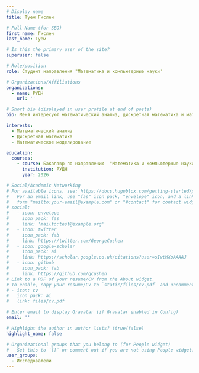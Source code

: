 ```yaml
---
# Display name
title: Туем Гислен

# Full Name (for SEO)
first_name: Гислен
last_name: Туем

# Is this the primary user of the site?
superuser: false

# Role/position
role: Студент направления "Математика и компьютерные науки"

# Organizations/Affiliations
organizations:
  - name: РУДН
    url: ''

# Short bio (displayed in user profile at end of posts)
bio: Меня интересуют математический анализ, дискретная математика и математическое моделирование.

interests:
  - Математический анализ
  - Дискретная математика 
  - Математическое моделирование

education:
  courses:
    - course: Бакалавр по направлению  "Математика и компьютерные науки"
      institution: РУДН
      year: 2026

# Social/Academic Networking
# For available icons, see: https://docs.hugoblox.com/getting-started/page-builder/#icons
#   For an email link, use "fas" icon pack, "envelope" icon, and a link in the
#   form "mailto:your-email@example.com" or "#contact" for contact widget.
# social:
#   - icon: envelope
#     icon_pack: fas
#     link: 'mailto:test@example.org'
#   - icon: twitter
#     icon_pack: fab
#     link: https://twitter.com/GeorgeCushen
#   - icon: google-scholar
#     icon_pack: ai
#     link: https://scholar.google.co.uk/citations?user=sIwtMXoAAAAJ
#   - icon: github
#     icon_pack: fab
#     link: https://github.com/gcushen
# Link to a PDF of your resume/CV from the About widget.
# To enable, copy your resume/CV to `static/files/cv.pdf` and uncomment the lines below.
# - icon: cv
#   icon_pack: ai
#   link: files/cv.pdf

# Enter email to display Gravatar (if Gravatar enabled in Config)
email: ''

# Highlight the author in author lists? (true/false)
highlight_name: false

# Organizational groups that you belong to (for People widget)
#   Set this to `[]` or comment out if you are not using People widget.
user_groups:
  - Исследователи
---
```

